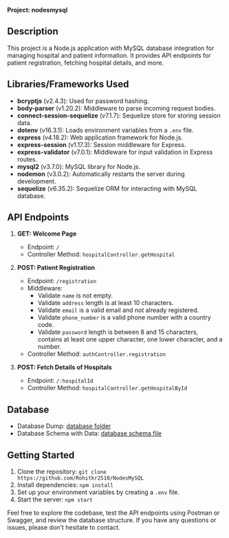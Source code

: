 **Project: nodesmysql**

## Description
This project is a Node.js application with MySQL database integration for managing hospital and patient information. It provides API endpoints for patient registration, fetching hospital details, and more.

## Libraries/Frameworks Used
- **bcryptjs** (v2.4.3): Used for password hashing.
- **body-parser** (v1.20.2): Middleware to parse incoming request bodies.
- **connect-session-sequelize** (v7.1.7): Sequelize store for storing session data.
- **dotenv** (v16.3.1): Loads environment variables from a `.env` file.
- **express** (v4.18.2): Web application framework for Node.js.
- **express-session** (v1.17.3): Session middleware for Express.
- **express-validator** (v7.0.1): Middleware for input validation in Express routes.
- **mysql2** (v3.7.0): MySQL library for Node.js.
- **nodemon** (v3.0.2): Automatically restarts the server during development.
- **sequelize** (v6.35.2): Sequelize ORM for interacting with MySQL database.

## API Endpoints
1. **GET: Welcome Page**
   - Endpoint: `/`
   - Controller Method: `hospitalController.getHospital`

2. **POST: Patient Registration**
   - Endpoint: `/registration`
   - Middleware:
     - Validate `name` is not empty.
     - Validate `address` length is at least 10 characters.
     - Validate `email` is a valid email and not already registered.
     - Validate `phone_number` is a valid phone number with a country code.
     - Validate `password` length is between 8 and 15 characters, contains at least one upper character, one lower character, and a number.
   - Controller Method: `authController.registration`

3. **POST: Fetch Details of Hospitals**
   - Endpoint: `/:hospitalId`
   - Controller Method: `hospitalController.getHospitalById`

## Database
- Database Dump: [database folder](link-to-your-database-dump)
- Database Schema with Data: [database schema file](link-to-your-database-schema)

## Getting Started
1. Clone the repository: `git clone https://github.com/Rohitkr2510/NodesMySQL`
2. Install dependencies: `npm install`
3. Set up your environment variables by creating a `.env` file.
4. Start the server: `npm start`

Feel free to explore the codebase, test the API endpoints using Postman or Swagger, and review the database structure. If you have any questions or issues, please don't hesitate to contact.
